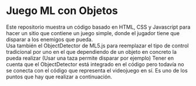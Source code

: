 # Juego ML con Objetos

Este repositorio muestra un código basado en HTML, CSS y Javascript para hacer un sitio que contiene un juego simple, donde el jugador tiene que disparar a los enemigos que pueda. </br>
Usa también el ObjectDetector de ML5.js para reemplazar el tipo de control tradicional por uno en el que dependiendo de un objeto en concreto la pueda realizar (Usar una taza permite disparar por ejemplo)
Tener en cuenta que el ObjectDetector está integrado en el código pero todavía no se conecta con el código que representa el videojuego en sí. Es uno de los puntos que hay que realizar a continuación.
